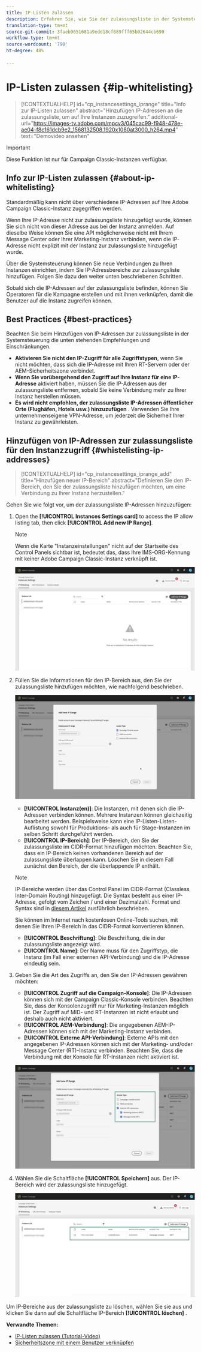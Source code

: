 ```yaml
---
title: IP-Listen zulassen
description: Erfahren Sie, wie Sie der zulassungsliste in der Systemsteuerung IP-Adressen hinzufügen, z. B. den Zugriff auf die Systemsteuerung.
translation-type: tm+mt
source-git-commit: 3faeb9651681a9edd18cf889fff65b02644cb690
workflow-type: tm+mt
source-wordcount: '790'
ht-degree: 48%

---
```



# IP-Listen zulassen {#ip-whitelisting}

>[!CONTEXTUALHELP]
>id="cp_instancesettings_iprange"
>title="Info zur IP-Listen zulassen"
>abstract="Hinzufügen IP-Adressen an die zulassungsliste, um auf Ihre Instanzen zuzugreifen."
>additional-url="https://images-tv.adobe.com/mpcv3/045cac99-f948-478e-ae04-f8c161dcb9e2_1568132508.1920x1080at3000_h264.mp4" text="Demovideo ansehen"

>[!IMPORTANT]
>
>Diese Funktion ist nur für Campaign Classic-Instanzen verfügbar.

## Info zur IP-Listen zulassen {#about-ip-whitelisting}

Standardmäßig kann nicht über verschiedene IP-Adressen auf Ihre Adobe Campaign Classic-Instanz zugegriffen werden.

Wenn Ihre IP-Adresse nicht zur zulassungsliste hinzugefügt wurde, können Sie sich nicht von dieser Adresse aus bei der Instanz anmelden. Auf dieselbe Weise können Sie eine API möglicherweise nicht mit Ihrem Message Center oder Ihrer Marketing-Instanz verbinden, wenn die IP-Adresse nicht explizit mit der Instanz zur zulassungsliste hinzugefügt wurde.

Über die Systemsteuerung können Sie neue Verbindungen zu Ihren Instanzen einrichten, indem Sie IP-Adressbereiche zur zulassungsliste hinzufügen. Folgen Sie dazu den weiter unten beschriebenen Schritten.

Sobald sich die IP-Adressen auf der zulassungsliste befinden, können Sie Operatoren für die Kampagne erstellen und mit ihnen verknüpfen, damit die Benutzer auf die Instanz zugreifen können.

## Best Practices {#best-practices}

Beachten Sie beim Hinzufügen von IP-Adressen zur zulassungsliste in der Systemsteuerung die unten stehenden Empfehlungen und Einschränkungen.

* **Aktivieren Sie nicht den IP-Zugriff für alle Zugriffstypen**, wenn Sie nicht möchten, dass sich die IP-Adresse mit Ihren RT-Servern oder der AEM-Sicherheitszone verbindet.
* **Wenn Sie vorübergehend den Zugriff auf Ihre Instanz für eine IP-Adresse** aktiviert haben, müssen Sie die IP-Adressen aus der zulassungsliste entfernen, sobald Sie keine Verbindung mehr zu Ihrer Instanz herstellen müssen.
* **Es wird nicht empfohlen, der zulassungsliste IP-Adressen öffentlicher Orte (Flughäfen, Hotels usw.) hinzuzufügen** . Verwenden Sie Ihre unternehmenseigene VPN-Adresse, um jederzeit die Sicherheit Ihrer Instanz zu gewährleisten.

## Hinzufügen von IP-Adressen zur zulassungsliste für den Instanzzugriff {#whistelisting-ip-addresses}

>[!CONTEXTUALHELP]
>id="cp_instancesettings_iprange_add"
>title="Hinzufügen neuer IP-Bereich"
>abstract="Definieren Sie den IP-Bereich, den Sie der zulassungsliste hinzufügen möchten, um eine Verbindung zu Ihrer Instanz herzustellen."

Gehen Sie wie folgt vor, um der zulassungsliste IP-Adressen hinzuzufügen:

1. Open the **[!UICONTROL Instances Settings card]** to access the IP allow listing tab, then click **[!UICONTROL Add new IP Range]**.

   >[!NOTE]
   >
   >Wenn die Karte &quot;Instanzeinstellungen&quot; nicht auf der Startseite des Control Panels sichtbar ist, bedeutet das, dass Ihre IMS-ORG-Kennung mit keiner Adobe Campaign Classic-Instanz verknüpft ist.

   ![](assets/ip_whitelist_list1.png)

1. Füllen Sie die Informationen für den IP-Bereich aus, den Sie der zulassungsliste hinzufügen möchten, wie nachfolgend beschrieben.

   ![](assets/ip_whitelist_add1.png)

   * **[!UICONTROL Instanz(en)]**: Die Instanzen, mit denen sich die IP-Adressen verbinden können. Mehrere Instanzen können gleichzeitig bearbeitet werden. Beispielsweise kann eine IP-Listen-Listen-Auflistung sowohl für Produktions- als auch für Stage-Instanzen im selben Schritt durchgeführt werden.
   * **[!UICONTROL IP-Bereich]**: Der IP-Bereich, den Sie der zulassungsliste im CIDR-Format hinzufügen möchten. Beachten Sie, dass ein IP-Bereich keinen vorhandenen Bereich auf der zulassungsliste überlappen kann. Löschen Sie in diesem Fall zunächst den Bereich, der die überlappende IP enthält.

   >[!NOTE]
   >
   >IP-Bereiche werden über das Control Panel im CIDR-Format (Classless Inter-Domain Routing) hinzugefügt. Die Syntax besteht aus einer IP-Adresse, gefolgt vom Zeichen / und einer Dezimalzahl. Format und Syntax sind in [diesem Artikel](https://whatismyipaddress.com/cidr) ausführlich beschrieben.
   >
   >Sie können im Internet nach kostenlosen Online-Tools suchen, mit denen Sie Ihren IP-Bereich in das CIDR-Format konvertieren können.

   * **[!UICONTROL Beschriftung]**: Die Beschriftung, die in der zulassungsliste angezeigt wird.
   * **[!UICONTROL Name]**: Der Name muss für den Zugriffstyp, die Instanz (im Fall einer externen API-Verbindung) und die IP-Adresse eindeutig sein.


1. Geben Sie die Art des Zugriffs an, den Sie den IP-Adressen gewähren möchten:

   * **[!UICONTROL Zugriff auf die Campaign-Konsole]**: Die IP-Adressen können sich mit der Campaign Classic-Konsole verbinden. Beachten Sie, dass der Konsolenzugriff nur für Marketing-Instanzen möglich ist. Der Zugriff auf MID- und RT-Instanzen ist nicht erlaubt und deshalb auch nicht aktiviert.
   * **[!UICONTROL AEM-Verbindung]**: Die angegebenen AEM-IP-Adressen können sich mit der Marketing-Instanz verbinden.
   * **[!UICONTROL Externe API-Verbindung]**: Externe APIs mit den angegebenen IP-Adressen können sich mit der Marketing- und/oder Message Center (RT)-Instanz verbinden. Beachten Sie, dass die Verbindung mit der Konsole für RT-Instanzen nicht aktiviert ist.

   ![](assets/ip_whitelist_acesstype.png)

1. Wählen Sie die Schaltfläche **[!UICONTROL Speichern]** aus. Der IP-Bereich wird der zulassungsliste hinzugefügt.

   ![](assets/ip_whitelist_added.png)

Um IP-Bereiche aus der zulassungsliste zu löschen, wählen Sie sie aus und klicken Sie dann auf die Schaltfläche IP-Bereich **[!UICONTROL löschen]** .

**Verwandte Themen:**
* [IP-Listen zulassen (Tutorial-Video)](https://docs.adobe.com/content/help/en/campaign-learn/campaign-classic-tutorials/administrating/control-panel-acc/ip-whitelisting.html)
* [Sicherheitszone mit einem Benutzer verknüpfen](https://docs.campaign.adobe.com/doc/AC/en/INS_Additional_configurations_Configuring_Campaign_server.html#Linking_a_security_zone_to_an_operator)

